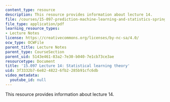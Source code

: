 ```yaml
---
content_type: resource
description: This resource provides information about lecture 14.
file: /courses/15-097-prediction-machine-learning-and-statistics-spring-2012/3f3332b76e8248226fb2285b91cfc6db_MIT15_097S12_lec14.pdf
file_type: application/pdf
learning_resource_types:
- Lecture Notes
license: https://creativecommons.org/licenses/by-nc-sa/4.0/
ocw_type: OCWFile
parent_title: Lecture Notes
parent_type: CourseSection
parent_uid: 5143e461-83a2-7e30-b040-7e1cb73ce3ae
resourcetype: Document
title: '15.097 Lecture 14: Statistical learning theory'
uid: 3f3332b7-6e82-4822-6fb2-285b91cfc6db
video_metadata:
  youtube_id: null
---
```

This resource provides information about lecture 14.